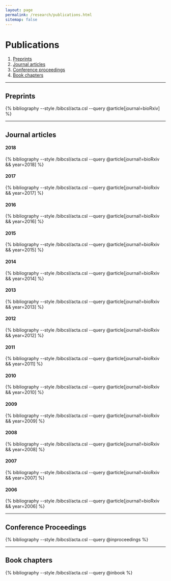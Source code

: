 ```yaml
---
layout: page
permalink: /research/publications.html
sitemap: false
---
```


# Publications

1. [Preprints](#preprints)  
2. [Journal articles](#articles)  
3. [Conference proceedings](#conf)  
4. [Book chapters](#chap)  
<hr class="style5">

## Preprints <a name="preprints"></a>
{% bibliography --style /bibcsl/acta.csl --query @article[journal=bioRxiv] %}
<hr class="style5">

## Journal articles <a name="articles"></a>
#### 2018 <a name="2018"></a>
{% bibliography --style /bibcsl/acta.csl --query @article[journal!=bioRxiv && year=2018] %}
#### 2017 <a name="2017"></a>
{% bibliography --style /bibcsl/acta.csl --query @article[journal!=bioRxiv && year=2017] %}
#### 2016 <a name="2016"></a>
{% bibliography --style /bibcsl/acta.csl --query @article[journal!=bioRxiv && year=2016] %}
#### 2015 <a name="2015"></a>
{% bibliography --style /bibcsl/acta.csl --query @article[journal!=bioRxiv && year=2015] %}
#### 2014 <a name="2014"></a>
{% bibliography --style /bibcsl/acta.csl --query @article[journal!=bioRxiv && year=2014] %}
#### 2013 <a name="2013"></a>
{% bibliography --style /bibcsl/acta.csl --query @article[journal!=bioRxiv && year=2013] %}
#### 2012 <a name="2012"></a>
{% bibliography --style /bibcsl/acta.csl --query @article[journal!=bioRxiv && year=2012] %}
#### 2011 <a name="2011"></a>
{% bibliography --style /bibcsl/acta.csl --query @article[journal!=bioRxiv && year=2011] %}
#### 2010 <a name="2010"></a>
{% bibliography --style /bibcsl/acta.csl --query @article[journal!=bioRxiv && year=2010] %}
#### 2009 <a name="2009"></a>
{% bibliography --style /bibcsl/acta.csl --query @article[journal!=bioRxiv && year=2009] %}
#### 2008 <a name="2008"></a>
{% bibliography --style /bibcsl/acta.csl --query @article[journal!=bioRxiv && year=2008] %}
#### 2007 <a name="2007"></a>
{% bibliography --style /bibcsl/acta.csl --query @article[journal!=bioRxiv && year=2007] %}
#### 2006 <a name="2006"></a>
{% bibliography --style /bibcsl/acta.csl --query @article[journal!=bioRxiv && year=2006] %}
<hr class="style5">

## Conference Proceedings <a name="conf"></a>
{% bibliography --style /bibcsl/acta.csl --query @inproceedings %}
<hr class="style5">

## Book chapters <a name="chap"></a>
{% bibliography --style /bibcsl/acta.csl --query @inbook %}

